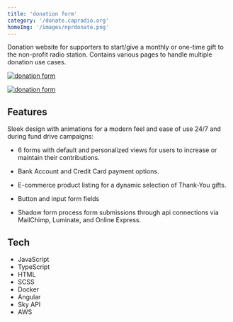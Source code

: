 ```yaml
---
title: 'donation form'
category: '/donate.capradio.org'
homeImg: '/images/nprdonate.png'
---
```


 Donation website for supporters to start/give a monthly or one-time gift to the non-profit radio station. Contains various pages to handle multiple donation use cases.

[![donation form](/images/capDF.png "donation form")](https://donate.capradio.org/)

[![donation form](/images/personalDonate.png "donation form")](https://donate.capradio.org/additional)

## Features
Sleek design with animations for a modern feel and ease of use 24/7 and during fund drive campaigns:

- 6 forms with default and personalized views for users to increase or maintain their contributions.

- Bank Account and Credit Card payment options.

- E-commerce product listing for a dynamic selection of Thank-You gifts.

- Button and input form fields

- Shadow form process form submissions through api connections via MailChimp, Luminate, and Online Express.

## Tech
- JavaScript
- TypeScript
- HTML
- SCSS
- Docker
- Angular
- Sky API
- AWS